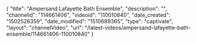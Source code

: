 {
    "title": "Ampersand Lafayette Bath Ensemble",
    "description": "",
    "channelid": "114661406",
    "videoid": "110010840",
    "date_created": "1502526359",
    "date_modified": "1510689365",
    "type": "captivate",
    "layout": "channelVideo",
    "url": "\/latest-videos\/ampersand-lafayette-bath-ensemble\/114661406-110010840"
}